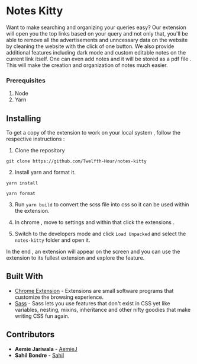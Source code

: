 # Notes Kitty

Want to make searching and organizing your queries easy? Our extension will open you the top links based on your query and not only that, you'll be able to remove all the advertisements and unncessary data on the website by cleaning the website with the click of one button. We also provide additional features including dark mode and custom editable notes on the current link itself. One can even add notes and it will be stored as a pdf file . This will make the creation and organization of notes much easier.

### Prerequisites

1. Node
2. Yarn

## Installing

To get a copy of the extension to work on your local system , follow the respective instructions : 

1. Clone the repository 

```
git clone https://github.com/Twelfth-Hour/notes-kitty
```

2. Install yarn and format it. 

```
yarn install

yarn format
```

3. Run ```yarn build``` to convert the scss file into css so it can be used within the extension. 

4. In chrome , move to settings and within that click the extensions .

5. Switch to the developers mode and click ```Load Unpacked``` and select the ```notes-kitty``` folder and open it. 

In the end , an extension will appear on the screen and you can use the extension to its fullest extension and explore the feature. 

## Built With

* [Chrome Extension](https://developer.chrome.com/extensions) - Extensions are small software programs that customize the browsing experience. 
* [Sass](https://sass-lang.com/documentation/syntax) - Sass lets you use features that don't exist in CSS yet like variables, nesting, mixins, inheritance and other nifty goodies that make writing CSS fun again.

## Contributors

* **Aemie Jariwala** - [AemieJ](https://github.com/AemieJ)
* **Sahil Bondre** - [Sahil](https://github.com/godcrampy)

